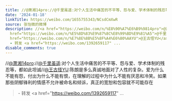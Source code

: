 ```yaml
---
title: //@萧湘14pro://@千里虽遥:对个人生活中痛苦的不平等、怨与爱、学术体制的残忍等，都如此坦诚//@王古怪YU:陈朗是多么真诚地面对了人性的复杂。爱为什么不能有怨...
date: '2024-01-18'
linkTitle: https://weibo.com/1655755343/NCsdCmXwR
source: 张怡微的微博
description: //<a href="https://weibo.com/n/%E8%90%A7%E6%B9%9814pro">@萧湘14pro</a>://<a
  href="https://weibo.com/n/%E5%8D%83%E9%87%8C%E8%99%BD%E9%81%A5">@千里虽遥</a>:对个人生活中痛苦的不平等、怨与爱、学术体制的残忍等，都如此坦诚//<a
  href="https://weibo.com/n/%E7%8E%8B%E5%8F%A4%E6%80%AAYU">@王古怪YU</a>:陈朗是多么真诚地面对了人性的复杂。爱为什么不能有怨，付出为什么不能有恨，在理解的过程中为什么不能有厌恶和冷笑。如果那些阴郁锋利的情感不允许被命名和倾诉，真正的宽恕和包容就不可能存在<br><blockquote>
  - 转发 <a href="https://weibo.com/1392659117" ...
disable_comments: true
---
```

//<a href="https://weibo.com/n/%E8%90%A7%E6%B9%9814pro">@萧湘14pro</a>://<a href="https://weibo.com/n/%E5%8D%83%E9%87%8C%E8%99%BD%E9%81%A5">@千里虽遥</a>:对个人生活中痛苦的不平等、怨与爱、学术体制的残忍等，都如此坦诚//<a href="https://weibo.com/n/%E7%8E%8B%E5%8F%A4%E6%80%AAYU">@王古怪YU</a>:陈朗是多么真诚地面对了人性的复杂。爱为什么不能有怨，付出为什么不能有恨，在理解的过程中为什么不能有厌恶和冷笑。如果那些阴郁锋利的情感不允许被命名和倾诉，真正的宽恕和包容就不可能存在<br><blockquote> - 转发 <a href="https://weibo.com/1392659117" ...